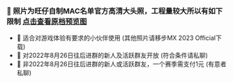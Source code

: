 ### 🏀 照片为旺仔自制MAC名单官方高清大头照，工程量较大所以有如下限制 [点击查看原档预览图](https://aliyundrive.com/s/kjHEgUsAZcS)
- 🎈 适合对游戏体验有要求的小伙伴使用 (其他照片请移步MX 2023 Official下载)
- 🎈 对2022年8月26日往后进群的新人及活跃群友开放 (符合条件请私聊)
- 🎈 非2022年8月26日往后进群的新人或活跃群友，一个赛季需支付1元 (有意者私聊)








